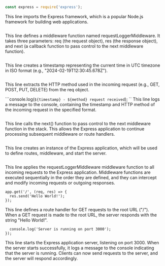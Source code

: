 ```javascript
const express = require('express');
```
This line imports the Express framework, which is a popular Node.js framework for building web applications.

```function requestLoggerMiddleware(req, res, next) {
```
This line defines a middleware function named requestLoggerMiddleware. It takes three parameters: req (the request object), res (the response object), and next (a callback function to pass control to the next middleware function).

```const timestamp = new Date().toISOString();
```
This line creates a timestamp representing the current time in UTC timezone in ISO format (e.g., "2024-02-19T12:30:45.678Z").

```const method = req.method;
```
This line extracts the HTTP method used in the incoming request (e.g., GET, POST, PUT, DELETE) from the req object.

```console.log(`${timestamp} - ${method} request received`);
``
This line logs a message to the console, containing the timestamp and HTTP method of the incoming request in the specified format.

```next();
```
This line calls the next() function to pass control to the next middleware function in the stack. This allows the Express application to continue processing subsequent middleware or route handlers.

```const app = express();
```
This line creates an instance of the Express application, which will be used to define routes, middleware, and start the server.

```app.use(requestLoggerMiddleware);
```
This line applies the requestLoggerMiddleware middleware function to all incoming requests to the Express application. Middleware functions are executed sequentially in the order they are defined, and they can intercept and modify incoming requests or outgoing responses.

```
app.get('/', (req, res) => {
  res.send('Hello World!');
});
```
This line defines a route handler for GET requests to the root URL ("/"). When a GET request is made to the root URL, the server responds with the string "Hello World!".

```app.listen(3000, () => {
  console.log('Server is running on port 3000');
});
```
This line starts the Express application server, listening on port 3000. When the server starts successfully, it logs a message to the console indicating that the server is running. Clients can now send requests to the server, and the server will respond accordingly.
